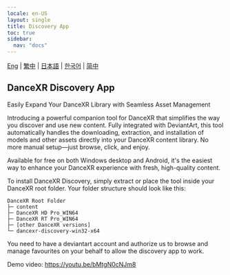 ```yaml
---
locale: en-US
layout: single
title: Discovery App
toc: true
sidebar:
  nav: "docs"
---
```

[Eng](/dancexr/features/discovery) | [繁中](/tw/dancexr/features/discovery) | [日本語](/jp/dancexr/features/discovery) | [한국어](/kr/dancexr/features/discovery) | [简中](/zh/dancexr/features/discovery)

## DanceXR Discovery App
Easily Expand Your DanceXR Library with Seamless Asset Management

Introducing a powerful companion tool for DanceXR that simplifies the way you discover and use new content. Fully integrated with DeviantArt, this tool automatically handles the downloading, extraction, and installation of models and other assets directly into your DanceXR content library. No more manual setup—just browse, click, and enjoy.

Available for free on both Windows desktop and Android, it's the easiest way to enhance your DanceXR experience with fresh, high-quality content.

To install DanceXR Discovery, simply extract or place the tool inside your DanceXR root folder. Your folder structure should look like this:

```
DanceXR Root Folder
├─ content
├─ DanceXR HD Pro_WIN64
├─ DanceXR RT Pro_WIN64
├─ [other DanceXR versions]
└─ dancexr-discovery-win32-x64
```

You need to have a deviantart account and authorize us to browse and manage favourites on your behalf to allow the discovery app to work.

Demo video: https://youtu.be/bMtgN0cNJm8